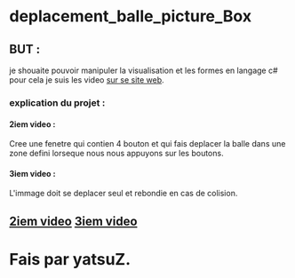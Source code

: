 # deplacement_balle_picture_Box

## BUT :

je shouaite pouvoir manipuler la visualisation et les formes en langage c# pour cela
je suis les video [sur se site web](https://www.rgot.org/tag/c/).

### explication du projet :

#### 2iem video :

Cree une fenetre qui contien 4 bouton et qui fais deplacer la balle dans une zone defini lorseque nous
nous appuyons sur les boutons.

#### 3iem video :

L'immage doit se deplacer seul et rebondie en cas de colision.

[2iem video](https://youtu.be/nGgilJ9XXCc)
[3iem video](https://youtu.be/J2j5XM5Vd6g)
---

# Fais par yatsuZ.
